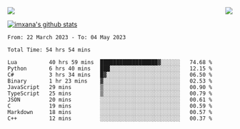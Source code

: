 <p>
  <a href="https://count.getloli.com/"><img src="https://count.getloli.com/get/@xana.readme?theme=moebooru-h"></a>
  <img src="https://weather-icon.journeyad.repl.co/@hangzhou?v=1" align="right">
</p>


<a href="https://github.com/imxana"><img align="center" src="https://github-readme-stats.vercel.app/api?username=imxana&show_icons=true&include_all_commits=true&hide_border=tru&custom_title=imxana%27s%20Github%20Stats" alt="imxana's github stats" /></a> 

<!--START_SECTION:waka-->

```text
From: 22 March 2023 - To: 04 May 2023

Total Time: 54 hrs 54 mins

Lua          40 hrs 59 mins  ██████████████████▓░░░░░░   74.68 %
Python       6 hrs 40 mins   ███░░░░░░░░░░░░░░░░░░░░░░   12.15 %
C#           3 hrs 34 mins   █▓░░░░░░░░░░░░░░░░░░░░░░░   06.50 %
Binary       1 hr 23 mins    ▓░░░░░░░░░░░░░░░░░░░░░░░░   02.53 %
JavaScript   29 mins         ▒░░░░░░░░░░░░░░░░░░░░░░░░   00.90 %
TypeScript   25 mins         ▒░░░░░░░░░░░░░░░░░░░░░░░░   00.79 %
JSON         20 mins         ░░░░░░░░░░░░░░░░░░░░░░░░░   00.61 %
C            19 mins         ░░░░░░░░░░░░░░░░░░░░░░░░░   00.59 %
Markdown     18 mins         ░░░░░░░░░░░░░░░░░░░░░░░░░   00.57 %
C++          12 mins         ░░░░░░░░░░░░░░░░░░░░░░░░░   00.37 %
```

<!--END_SECTION:waka-->
